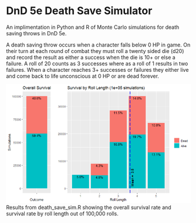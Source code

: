 # DnD 5e Death Save Simulator

An implimentation in Python and R of Monte Carlo simulations for death saving throws in DnD 5e.

A death saving throw occurs when a character falls below 0 HP in game. On their turn at each round of combat they must roll a twenty sided die (d20) and record the result as either a success when the die is 10+ or else a failure. A roll of 20 counts as 3 successes where as a roll of 1 results in two failures. When a character reaches 3+ successes or failures they either live and come back to life unconscious at 0 HP or are dead forever.

![Figure 1](./death_save_sim.png)
Results from death_save_sim.R showing the overall survival rate and survival rate by roll length out of 100,000 rolls.
